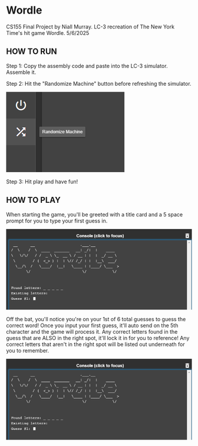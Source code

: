 # Wordle

CS155 Final Project by Niall Murray. LC-3 recreation of The New York Time's hit game Wordle. 5/6/2025

## HOW TO RUN

Step 1: Copy the assembly code and paste into the LC-3 simulator. Assemble it.

Step 2: Hit the "Randomize Machine" button before refreshing the simulator.

![randomMachine](readmeassets/image.png)

Step 3: Hit play and have fun!

## HOW TO PLAY

When starting the game, you'll be greeted with a title card and a 5 space prompt for you to type your first guess in.

![titleCard](readmeassets/image2.png)

Off the bat, you'll notice you're on your 1st of 6 total guesses to guess the correct word! Once you input your first
guess, it'll auto send on the 5th character and the game will process it. Any correct letters found in the guess that
are ALSO in the right spot, it'll lock it in for you to reference! Any correct letters that aren't in the right spot
will be listed out underneath for you to remember.

![foundLetters](readmeassets/image2.png)